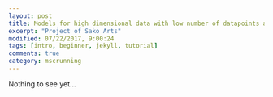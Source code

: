 ```yaml
---
layout: post
title: Models for high dimensional data with low number of datapoints and applications in genomics
excerpt: "Project of Sako Arts"
modified: 07/22/2017, 9:00:24
tags: [intro, beginner, jekyll, tutorial]
comments: true
category: mscrunning
---
```


Nothing to see yet...
